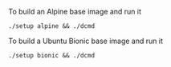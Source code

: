 To build an Alpine base image and run it
```
./setup alpine && ./dcmd
```

To build a Ubuntu Bionic base image and run it
```
./setup bionic && ./dcmd
```
